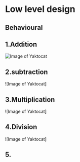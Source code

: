 # Low level design
## Behavioural
## 1.Addition
![Image of Yaktocat](Behavioural/1.Addition.png)
## 2.subtraction
![Image of Yaktocat]
## 3.Multiplication
![Image of Yaktocat]
## 4.Division
![Image of Yaktocat]
## 5.
